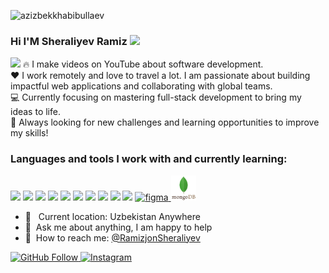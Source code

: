 


<p align="left"> <img src="https://komarev.com/ghpvc/?username=azizbekkhabibullaev&label=Profile%20views&color=0e75b6&style=flat" alt="azizbekkhabibullaev" /> </p>

###     Hi I'M Sheraliyev Ramiz          <img src="https://media.giphy.com/media/hvRJCLFzcasrR4ia7z/giphy.gif" width="3%">
 
<img src="https://media0.giphy.com/media/v1.Y2lkPTc5MGI3NjExZHUyZWEzaDE5YXg2enRwYjNvMHRhbmRneTZrN29pNjd3NmxtcTgwZSZlcD12MV9pbnRlcm5hbF9naWZfYnlfaWQmY3Q9cw/CwTvSiWflgCGKgz5eb/giphy.webp" width="100px">
🔥 I make videos on YouTube about software development.   <br />
❤️ I work remotely and love to travel a lot. I am passionate about building impactful web applications and collaborating with global teams. <br />
💻 Currently focusing on mastering full-stack development to bring my ideas to life. <br />
🚀  Always looking for new challenges and learning opportunities to improve my skills!

<br />

### Languages and tools I work with  and currently learning:

<code><img src="https://cdn0.iconfinder.com/data/icons/social-network-9/50/22-512.png" width="50px"></code>
<code><img src="https://encrypted-tbn0.gstatic.com/images?q=tbn:ANd9GcThudYr3yXJ7sOJocdFEu6KHwBxtNx_DWiHOQ&s " width="50px"></code>
<code><img src="https://v5.getbootstrap.com/docs/5.0/assets/brand/bootstrap-logo-shadow.png" width="50px"></code>
<code><img src="https://media3.giphy.com/media/v1.Y2lkPTc5MGI3NjExbDNod3kxdXltaW9td3AyeXNwa2t0aWNkdGdmNW4wM2JqMzR2MG14byZlcD12MV9pbnRlcm5hbF9naWZfYnlfaWQmY3Q9cw/eNAsjO55tPbgaor7ma/giphy.webp" width="50px"></code>
<code><img src="https://pbs.twimg.com/profile_images/1730334391501488129/G0R0sjHH_400x400.jpg" width="50px"></code>
<code><img src="https://cdn-icons-png.flaticon.com/512/919/919825.png" width="50px"></code>
<code><img src="https://ui-lib.com/blog/wp-content/uploads/2021/12/nextjs-boilerplate-logo.png" width="50px"></code>
<code><img src="https://static-00.iconduck.com/assets.00/typescript-icon-icon-1024x1024-vh3pfez8.png" width="50px"></code>
<code><img src="https://media0.giphy.com/media/v1.Y2lkPTc5MGI3NjExcXZocmhya3FvdWJhY3FqZWVqNnYwYTUzMHU4a2xhMW84emF3cGl4YSZlcD12MV9pbnRlcm5hbF9naWZfYnlfaWQmY3Q9cw/ln7z2eWriiQAllfVcn/giphy.webp" width="50px"></code>
<code><img src="https://encrypted-tbn0.gstatic.com/images?q=tbn:ANd9GcTFT1MO4Ln0Ynz4VKkD2EDyylsYzoVg1d8FiQ&s" width="50px"></code>
 <a href="https://www.figma.com/" target="_blank" rel="noreferrer"> <img src="https://www.vectorlogo.zone/logos/figma/figma-icon.svg" alt="figma" width="40" height="40"/> </a> 
 <a href="https://www.mongodb.com/" target="_blank" rel="noreferrer"> <img src="https://raw.githubusercontent.com/devicons/devicon/master/icons/mongodb/mongodb-original-wordmark.svg" alt="mongodb" width="40" height="40"/> </a>
<br />

- 📍 &nbsp;   Current location: Uzbekistan Anywhere
- 📝&nbsp;   Ask me about anything, I am happy to help
- 📨&nbsp; How to reach me: [@RamizjonSheraliyev](https://instagram.com/ramiz_.kbr_/)

<p align="left"> 
    <a href="https://github.com/ramizjonsheraliyev" target="_blank">
        <img src="https://img.shields.io/github/followers/ramizjonsheraliyev?style=social" alt="GitHub Follow"/>
    </a>
      <a href="https://www.instagram.com/ramiz_.kbr_/" target="_blank">
        <img src="https://img.shields.io/badge/Instagram-ramiz_sheraliyev_-purple?style=social&logo=instagram" alt="Instagram"/>
    </a>
</p>
